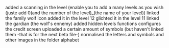added a scanning in the level (enable you to add a many levels as you wish (juste add 0(and the number of the level)_(the name of your level))
linked the family wolf icon
added it in the level 12
glichted it in the level 11
linked the gardian (the wolf's ennemy)
added hidden levels functions
configures the credit screen
uploaded a certain amount of symbols (but haven't linked them -that is for the next beta file-)
normalised the letters and symbols and other images in the folder alphabet